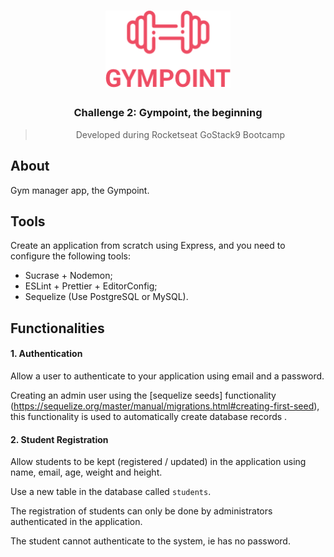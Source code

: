 <h1 align="center">
    <img alt="GoStack" src=".github/logogym.png" width="200px" />
</h1>

<h3 align="center">
 Challenge 2: Gympoint, the beginning
</h3>

<blockquote align="center">Developed during Rocketseat GoStack9 Bootcamp</blockquote>

## About

Gym manager app, the Gympoint.

## Tools

Create an application from scratch using Express, and you need to configure the following tools:

- Sucrase + Nodemon;
- ESLint + Prettier + EditorConfig;
- Sequelize (Use PostgreSQL or MySQL).

## Functionalities

#### 1. Authentication

Allow a user to authenticate to your application using email and a password.

Creating an admin user using the [sequelize seeds] functionality (https://sequelize.org/master/manual/migrations.html#creating-first-seed), this functionality is used to automatically create database records .

#### 2. Student Registration

Allow students to be kept (registered / updated) in the application using name, email, age, weight and height.

Use a new table in the database called `students`.

The registration of students can only be done by administrators authenticated in the application.

The student cannot authenticate to the system, ie has no password.
